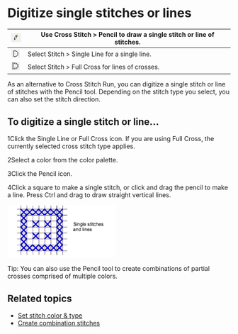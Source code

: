 # Digitize single stitches or lines

| ![Pencil.png](assets/Pencil.png)                                 | Use Cross Stitch > Pencil to draw a single stitch or line of stitches. |
| ---------------------------------------------------------------- | ---------------------------------------------------------------------- |
| ![SingleLineOutline00045.png](assets/SingleLineOutline00045.png) | Select Stitch > Single Line for a single line.                         |
| ![FullCrossOutline00046.png](assets/FullCrossOutline00046.png)   | Select Stitch > Full Cross for lines of crosses.                       |

As an alternative to Cross Stitch Run, you can digitize a single stitch or line of stitches with the Pencil tool. Depending on the stitch type you select, you can also set the stitch direction.

## To digitize a single stitch or line...

1Click the Single Line or Full Cross icon. If you are using Full Cross, the currently selected cross stitch type applies.

2Select a color from the color palette.

3Click the Pencil icon.

4Click a square to make a single stitch, or click and drag the pencil to make a line. Press Ctrl and drag to draw straight vertical lines.

![CrossPencilExample.png](assets/CrossPencilExample.png)

Tip: You can also use the Pencil tool to create combinations of partial crosses comprised of multiple colors.

## Related topics

- [Set stitch color & type](Set_stitch_color_type)
- [Create combination stitches](../cross-stitch_editing/Create_combination_stitches)
